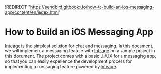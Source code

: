!REDIRECT "https://sendbird.gitbooks.io/how-to-build-an-ios-messaging-app/content/en/index.html"
# How to Build an iOS Messaging App

[Inteage](http://inteage.com) is the simplest solution for chat and messaging. In this document, we will implement a messaging feature with [Inteage](http://inteage.com) on a sample project in this document. The project comes with a basic UI/UX for a messaging app, so that you can easily experience the development process for implementing a messaging feature powered by [Inteage](http://inteage.com). 

